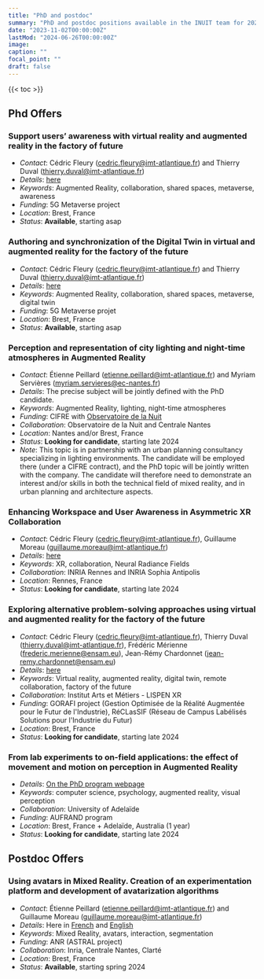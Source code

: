```yaml
---
title: "PhD and postdoc"
summary: "PhD and postdoc positions available in the INUIT team for 2024"
date: "2023-11-02T00:00:00Z"
lastMod: "2024-06-26T00:00:00Z"
image:
caption: ""
focal_point: ""
draft: false
---
```

{{< toc >}}

Phd Offers
----------

### Support users’ awareness with virtual reality and augmented reality in the factory of future

* *Contact*: Cédric Fleury (cedric.fleury@imt-atlantique.fr) and Thierry Duval (thierry.duval@imt-atlantique.fr)
* *Details*: [here](https://www.etiennepeillard.com/job-offers/inuitPhDs/CollaborationDansLeMetavers_eng.pdf)
* *Keywords*: Augmented Reality, collaboration, shared spaces, metaverse, awareness
* *Funding*: 5G Metaverse project
* *Location*: Brest, France
* *Status*: **Available**, starting asap

### Authoring and synchronization of the Digital Twin in virtual and augmented reality for the factory of the future

* *Contact*: Cédric Fleury (cedric.fleury@imt-atlantique.fr) and Thierry Duval (thierry.duval@imt-atlantique.fr)
* *Details*: [here](https://www.etiennepeillard.com/job-offers/inuitPhDs/AuthoringEtSynchronisationDansLeMetavers_eng.pdf)
* *Keywords*: Augmented Reality, collaboration, shared spaces, metaverse, digital twin
* *Funding*: 5G Metaverse projet
* *Location*: Brest, France
* *Status*: **Available**, starting asap

### Perception and representation of city lighting and night-time atmospheres in Augmented Reality

* *Contact*: Étienne Peillard (etienne.peillard@imt-atlantique.fr) and Myriam Servières (myriam.servieres@ec-nantes.fr)
* *Details*: The precise subject will be jointly defined with the PhD candidate.
* *Keywords*: Augmented Reality, lighting, night-time atmospheres
* *Funding*: CIFRE with [Observatoire de la Nuit](https://www.lobservatoiredelanuit.fr/)
* *Collaboration*: Observatoire de la Nuit and Centrale Nantes
* *Location*: Nantes and/or Brest, France
* *Status*: **Looking for candidate**, starting late 2024
* *Note*: This topic is in partnership with an urban planning consultancy specializing in lighting environments. The candidate will be employed there (under a CIFRE contract), and the PhD topic will be jointly written with the company. The candidate will therefore need to demonstrate an interest and/or skills in both the technical field of mixed reality, and in urban planning and architecture aspects.

### Enhancing Workspace and User Awareness in Asymmetric XR Collaboration

* *Contact*: Cédric Fleury (cedric.fleury@imt-atlantique.fr), Guillaume Moreau (guillaume.moreau@imt-atlantique.fr)
* *Details*: [here](https://phd.pepr-ensemble.fr/index.cgi/3a8b2f1283634bd2988cea1507abf1d9/pdf)
* *Keywords*: XR, collaboration, Neural Radiance Fields
* *Collaboration*: INRIA Rennes and INRIA Sophia Antipolis
* *Location*: Rennes, France
* *Status*: **Looking for candidate**, starting late 2024

### Exploring alternative problem-solving approaches using virtual and augmented reality for the factory of the future

* *Contact*: Cédric Fleury (cedric.fleury@imt-atlantique.fr), Thierry Duval (thierry.duval@imt-atlantique.fr), Frédéric Mérienne (frederic.merienne@ensam.eu), Jean-Rémy Chardonnet (jean-remy.chardonnet@ensam.eu)
* *Details*: [here](https://www.etiennepeillard.com/job-offers/inuitPhDs/CollaborationDansLeMetavers_eng.pdf)
* *Keywords*: Virtual reality, augmented reality, digital twin, remote collaboration, factory of the future
* *Collaboration*: Institut Arts et Métiers - LISPEN XR
* *Funding*: GORAFI project (Gestion Optimisée de la Réalité Augmentée pour le Futur de l'Industrie), RéCLasSIF (Réseau de Campus Labélisés Solutions pour l'Industrie du Futur)
* *Location*: Brest, France
* *Status*: **Looking for candidate**, starting late 2024


### From lab experiments to on-field applications: the effect of movement and motion on perception in Augmented Reality 

* *Details*: [On the PhD program webpage](https://aufrande.eu/position/dc56/)
* *Keywords*: computer science, psychology, augmented reality, visual perception
* *Collaboration*: University of Adelaïde
* *Funding*: AUFRAND program
* *Location*: Brest, France + Adelaïde, Australia (1 year)
* *Status*: **Looking for candidate**, starting late 2024


Postdoc Offers
--------------

### Using avatars in Mixed Reality. Creation of an experimentation platform and development of avatarization algorithms

* *Contact*: Étienne Peillard (etienne.peillard@imt-atlantique.fr) and Guillaume Moreau (guillaume.moreau@imt-atlantique.fr)
* *Details*: Here in [French](https://institutminestelecom.recruitee.com/o/post-doctorat-en-conception-de-methodes-de-representation-davatars-en-realite-augmentee-fhcdd-18-mois-de-droit-public-2-3) and [English](https://institutminestelecom.recruitee.com/l/en/o/post-doctorat-en-conception-de-methodes-de-representation-davatars-en-realite-augmentee-fhcdd-18-mois-de-droit-public-2-3)
* *Keywords*: Mixed Reality, avatars, interaction, segmentation
* *Funding*: ANR (ASTRAL project)
* *Collaboration*: Inria, Centrale Nantes, Clarté
* *Location*: Brest, France
* *Status*: **Available**, starting spring 2024
